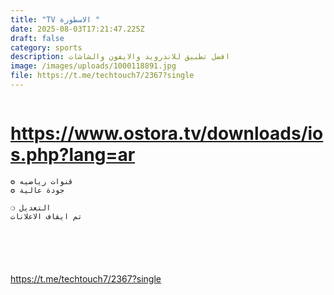 ```yaml
---
title: "TV الاسطورة "
date: 2025-08-03T17:21:47.225Z
draft: false
category: sports
description: افضل تطبيق للاندرويد والايفون والشاشات
image: /images/uploads/1000118891.jpg
file: https://t.me/techtouch7/2367?single
---
```

![]()

# <https://www.ostora.tv/downloads/ios.php?lang=ar>

```
✪ قنوات رياضيه
✪ جودة عالية

❍ التعديل
تم ايقاف الاعلانات
 





```

<https://t.me/techtouch7/2367?single>